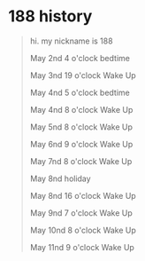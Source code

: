 # 188 history

> hi. my nickname is 188 
> 
> May 2nd 4 o'clock bedtime
> 
> May 3nd 19 o'clock Wake Up
> 
> May 4nd 5 o'clock bedtime
> 
> May 4nd 8 o'clock Wake Up
> 
> May 5nd 8 o'clock Wake Up
>
> May 6nd 9 o'clock Wake Up
>
> May 7nd 8 o'clock Wake Up
>
> May 8nd holiday
>
> May 8nd 16 o'clock Wake Up
>
> May 9nd 7 o'clock Wake Up
>
> May 10nd 8 o'clock Wake Up
>
> May 11nd 9 o'clock Wake Up
